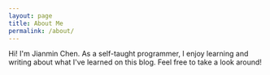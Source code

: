 ```yaml
---
layout: page
title: About Me
permalink: /about/
---
```

Hi! I'm Jianmin Chen. As a self-taught programmer, I enjoy learning and writing about what I've learned on this blog. Feel free to take a look around!
